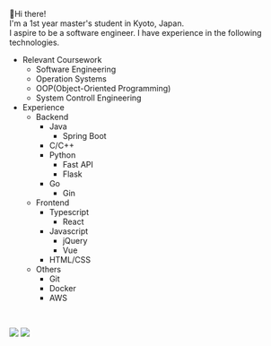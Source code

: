 :wave:Hi there!<br>
I'm a 1st year master's student in Kyoto, Japan.<br>
I aspire to be a software engineer.
I have experience in the following technologies.
- Relevant Coursework
  - Software Engineering
  - Operation Systems
  - OOP(Object-Oriented Programming)
  - System Controll Engineering
- Experience
  - Backend
    - Java
      - Spring Boot
    - C/C++
    - Python
      - Fast API
      - Flask
    - Go
      - Gin
  - Frontend
    - Typescript
      - React
    - Javascript
      - jQuery
      - Vue
    - HTML/CSS
  - Others
    - Git
    - Docker
    - AWS

<br>

<a href="https://github.com/anuraghazra/github-readme-stats"></a>
<div align="left">
  <img src="https://github-readme-stats.vercel.app/api?username=Konippi&count_private=true&theme=noctis_minimus" />
  <img src="https://github-readme-stats.vercel.app/api/top-langs/?username=Konippi&layout=compact&theme=noctis_minimus" />
</div>
